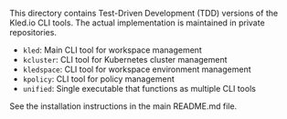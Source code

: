 
This directory contains Test-Driven Development (TDD) versions of the Kled.io CLI tools.
The actual implementation is maintained in private repositories.


- `kled`: Main CLI tool for workspace management
- `kcluster`: CLI tool for Kubernetes cluster management
- `kledspace`: CLI tool for workspace environment management
- `kpolicy`: CLI tool for policy management
- `unified`: Single executable that functions as multiple CLI tools


See the installation instructions in the main README.md file.

